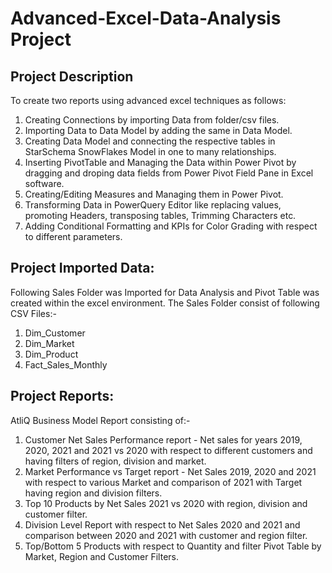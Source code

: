 # Advanced-Excel-Data-Analysis Project

## Project Description

To create two reports using advanced excel techniques as follows:

1. Creating Connections by importing Data from folder/csv files.
2. Importing Data to Data Model by adding the same in Data Model.
3. Creating Data Model and connecting the respective tables in StarSchema SnowFlakes Model in one to many relationships.
4. Inserting PivotTable and Managing the Data within Power Pivot by dragging and droping data fields from Power Pivot Field Pane in Excel software.
5. Creating/Editing Measures and Managing them in Power Pivot.
6. Transforming Data in PowerQuery Editor like replacing values, promoting Headers, transposing tables, Trimming Characters etc.
7. Adding Conditional Formatting and KPIs for Color Grading with respect to different parameters.

## Project Imported Data:
Following Sales Folder was Imported for Data Analysis and Pivot Table was created within the excel environment. The Sales Folder consist of following CSV Files:-

1. Dim_Customer 
2. Dim_Market
3. Dim_Product
4. Fact_Sales_Monthly 

## Project Reports:
AtliQ Business Model Report consisting of:-
1. Customer Net Sales Performance report - Net sales for years 2019, 2020, 2021 and 2021 vs 2020 with respect to different customers and having filters of region, division and market.
2. Market Performance  vs Target report - Net Sales 2019, 2020 and 2021 with respect to various Market and comparison of 2021 with Target having region and division filters.
3. Top 10 Products by Net Sales 2021 vs 2020 with region, division and customer filter.
4. Division Level Report with respect to Net Sales 2020 and 2021 and comparison between 2020 and 2021 with customer and region filter.
5. Top/Bottom 5 Products with respect to Quantity and filter Pivot Table by Market, Region and Customer Filters.
   
